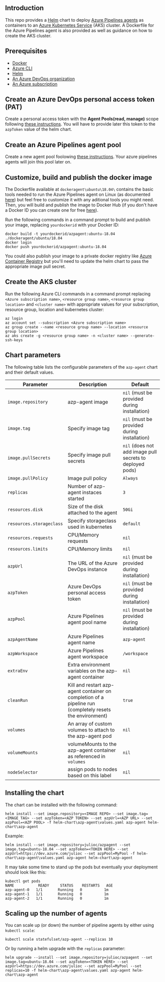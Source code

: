 ## Introduction

This repo provides a [Helm](https://helm.sh) chart to deploy [Azure Pipelines agents](https://docs.microsoft.com/en-us/azure/devops/pipelines/agents/agents) as containers to an [Azure Kubernetes Service](https://azure.microsoft.com/en-us/services/kubernetes-service) (AKS) cluster. A Dockerfile for the Azure Pipelines agent is also provided as well as guidance on how to create the AKS cluster.

## Prerequisites
 - [Docker](https://docs.docker.com/install)
 - [Azure CLI](https://docs.microsoft.com/en-us/cli/azure/install-azure-cli)
 - [Helm](https://github.com/helm/helm/releases)
 - [An Azure DevOps organization](https://docs.microsoft.com/en-us/azure/devops/organizations/accounts/create-organization)
 - [An Azure subscription](https://azure.microsoft.com/en-us/free)

## Create an Azure DevOps personal access token (PAT)
Create a personal access token with the **Agent Pools(read, manage)** scope following [these instructions](https://docs.microsoft.com/en-us/azure/devops/organizations/accounts/use-personal-access-tokens-to-authenticate). You will have to provide later this token to the `azpToken` value of the helm chart.

## Create an Azure Pipelines agent pool
Create a new agent pool foolowing [these instructions](https://docs.microsoft.com/en-us/azure/devops/pipelines/agents/pools-queues?#managing-pools-and-queues). Your azure pipelines agents will join this pool later on.

## Customize, build and publish the docker image
The Dockerfile available at `dockeragent\ubuntu\18.04\` contains the basic tools needed to run the Azure Pipelines agent on Linux (as documented [here](https://docs.microsoft.com/en-us/azure/devops/pipelines/agents/docker?#linux)) but feel free to customize it with any aditional tools you might need. Then, you will build and publish the image to Docker Hub (if you don't have a Docker ID you can create one for free [here](https://hub.docker.com)).

Run the following commands in a command prompt to build and publish your image, replacing `yourdockerid` with your Docker ID:

```
docker build -t yourdockerid/azpagent:ubuntu-18.04 ./dockeragent/ubuntu/18.04
docker login
docker push yourdockerid/azpagent:ubuntu-18.04
```

You could also publish your image to a private docker registry like [Azure Container Registry](https://docs.microsoft.com/en-us/azure/container-registry) but you'll need to update the helm chart to pass the appropriate image pull secret.

## Create the AKS cluster
Run the following Azure CLI commands in a command prompt replacing `<Azure subscription name>`, `<resource group name>`, `<resource group location>` and `<cluster name>` with appropriate values for your subscription, resource group, location and kubernetes cluster:
```
az login
az account set --subscription <Azure subscription name>
az group create --name <resource group name> --location <resource group location>
az aks create -g <resource group name> -n <cluster name> --generate-ssh-keys
```

## Chart parameters
The following table lists the configurable parameters of the `azp-agent` chart and their default values.

| Parameter                         | Description                            | Default                                                                   |
| --------------------------------- | ---------------------------------------| ---------------------------------------------------------                 |
| `image.repository`                | azp-agent image                        | `nil` (must be provided during installation)                              |
| `image.tag`                       | Specify image tag                      | `nil` (must be provided during installation)                              |
| `image.pullSecrets`               | Specify image pull secrets             | `nil` (does not add image pull secrets to deployed pods)                  |
| `image.pullPolicy`                | Image pull policy                      | `Always`                                                                  |
| `replicas`                        | Number of azp-agent instaces started   | `3`                                                                       |
| `resources.disk`                  | Size of the disk attached to the agent | `50Gi`                                                                    |
| `resources.storageclass`          | Specify storageclass used in kubernetes| `default`                                                                 |
| `resources.requests`              | CPU/Memory requests                    | `nil`                                                                     |
| `resources.limits`                | CPU/Memory limits                      | `nil`                                                                     |
| `azpUrl`                          | The URL of the Azure DevOps instance   | `nil` (must be provided during installation)                              |
| `azpToken`                        | Azure DevOps personal access token     | `nil` (must be provided during installation)                              |
| `azpPool`                         | Azure Pipelines agent pool name        | `nil` (must be provided during installation)                              |
| `azpAgentName`                    | Azure Pipelines agent name             | `azp-agent`                                                               |
| `azpWorkspace`                    | Azure Pipelines agent workspace        | `/workspace`                                                              |
| `extraEnv`                        | Extra environment variables on the azp-agent container | `nil`                                                     |
| `cleanRun`                        | Kill and restart azp-agent container on completion of a pipeline run (completely resets the environment)  | `true` |
| `volumes`                         | An array of custom volumes to attach to the azp-agent pod | `nil`                                                  |
| `volumeMounts`                    | volumeMounts to the azp-agent container as referenced in `volumes` | `nil`                                         |
| `nodeSelector`                    | assign pods to nodes based on this label | `nil`                                                                   |



## Installing the chart

The chart can be installed with the following command:

```
helm install --set image.repository=<IMAGE REPO> --set image.tag=<IMAGE TAG> --set azpToken=<AZP TOKEN> --set azpUrl=<AZP URL> --set azpPool=<AZP POOL> -f helm-chart\azp-agent\values.yaml azp-agent helm-chart\azp-agent
```

Example:
```
helm install --set image.repository=julioc/azpagent --set image.tag=ubuntu-18.04 --set azpToken=<TOKEN HERE> --set azpUrl=https://dev.azure.com/julioc --set azpPool=MyPool -f helm-chart\azp-agent\values.yaml azp-agent helm-chart\azp-agent
```

It may take some time to stand up the pods but eventually your deployment should look like this:

```
kubectl get pods
NAME           READY     STATUS    RESTARTS   AGE
azp-agent-0   1/1       Running   0          1m
azp-agent-1   1/1       Running   0          1m
azp-agent-2   1/1       Running   0          1m
```

## Scaling up the number of agents

You can scale up (or down) the number of pipeline agents by either using `kubectl scale`:

```
kubectl scale statefulset/azp-agent --replicas 10
```

Or by running a helm upgrade with the `replicas` parameter:

```
helm upgrade --install --set image.repository=julioc/azpagent --set image.tag=ubuntu-18.04 --set azpToken=<TOKEN HERE> --set azpUrl=https://dev.azure.com/julioc --set azpPool=MyPool --set replicas=10 -f helm-chart\azp-agent\values.yaml azp-agent helm-chart\azp-agent
```
